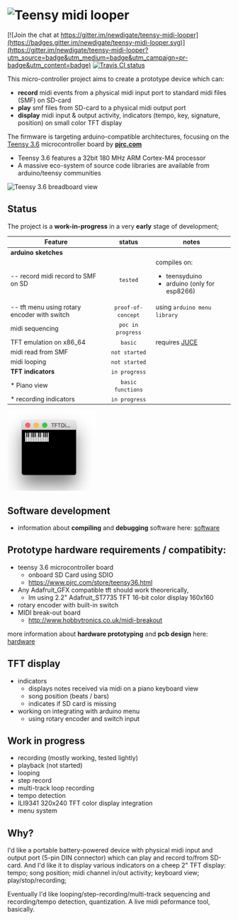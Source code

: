 # ![Teensy midi looper](https://raw.githubusercontent.com/newdigate/teensy-midi-looper/master/logo.svg?sanitize=true "Teensy midi looper")

[![Join the chat at https://gitter.im/newdigate/teensy-midi-looper](https://badges.gitter.im/newdigate/teensy-midi-looper.svg)](https://gitter.im/newdigate/teensy-midi-looper?utm_source=badge&utm_medium=badge&utm_campaign=pr-badge&utm_content=badge)
[![Travis CI status](https://travis-ci.org/newdigate/teensy-midi-looper.svg?branch=master)](https://travis-ci.org/newdigate/teensy-midi-looper)


This micro-controller project aims to create a prototype device which can:
* **record** midi events from a physical midi input port to standard midi files (SMF) on SD-card
* **play** smf files from SD-card to a physical midi output port
* **display** midi input & output activity, indicators (tempo, key, signature, position) on small color TFT display 

The firmware is targeting arduino-compatible architectures, focusing on the [Teensy 3.6](https://www.pjrc.com/store/teensy36.html "Teensy 3.6") microcontroller board by **[pjrc.com](https://www.pjrc.com "pjrc.com")**  
* Teensy 3.6 features a 32bit 180 MHz ARM Cortex-M4 processor
* A massive eco-system of source code libraries are available from arduino/teensy communities 

![Teensy 3.6 breadboard view](https://raw.githubusercontent.com/newdigate/teensy-midi-looper/master/Hardware/svg/teensy3.6_breadboard.svg?sanitize=true "Teensy 3.6 microcontroller board") 

## Status
The project is a **work-in-progress** in a very **early** stage of development; 

| Feature       | status | notes         |
| ------------- |:-------------:| -------------|
| **arduino sketches**| | |
| -- record midi record to SMF on SD| ```tested``` | compiles on:<ul><li>teensyduino</li><li>arduino (only for esp8266)</li></ul> |
| -- tft menu using rotary encoder with switch | ```proof-of-concept``` | using ```arduino menu library``` |
| midi sequencing | ```poc in progress``` | |
| TFT emulation on x86_64 | ```basic``` | requires [JUCE](https://www.juce.com "JUCE libraries") |
| midi read from SMF  | ```not started``` | |
| midi looping | ```not started``` |  |
| **TFT indicators** | ```in progress``` |  |
|   * Piano view | ```basic functions``` | |
|   * recording indicators | ```in progress``` | |

<img src="Software/docs/images/tft_emulator.png" width="200px"/>

## Software development
 * information about **compiling** and **debugging** software here: [software](Software)

## Prototype hardware requirements / compatibity:
  * teensy 3.6 microcontroller board 
    * onboard SD Card using SDIO
    * https://www.pjrc.com/store/teensy36.html
  * Any Adafruit_GFX compatible tft should work theorerically,
    * Im using 2.2" Adafruit_ST7735 TFT 16-bit color display 160x160
  * rotary encoder with built-in switch
  * MIDI break-out board 
    * http://www.hobbytronics.co.uk/midi-breakout
    
more information about **hardware prototyping** and **pcb design** here: [hardware](Hardware)

## TFT display
  * indicators
    * displays notes received via midi on a piano keyboard view
    * song position (beats / bars)
    * indicates if SD card is missing
  * working on integrating with arduino menu
    * using rotary encoder and switch input

## Work in progress
  * recording (mostly working, tested lightly)
  * playback (not started)
  * looping
  * step record
  * multi-track loop recording
  * tempo detection
  * ILI9341 320x240 TFT color display integration
  * menu system
  
## Why?
I'd like a portable battery-powered device with physical midi input and output port (5-pin DIN connector) which can play and record to/from SD-card. And I'd like it to display various indicators on a cheep 2" TFT display: tempo; song position; midi channel in/out activity; keyboard view; play/stop/recording;

Eventually I'd like looping/step-recording/multi-track sequencing and recording/tempo detection, quantization. A live midi peformance tool, basically. 
